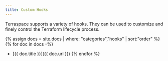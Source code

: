 ```yaml
---
title: Custom Hooks
---
```


Terraspace supports a variety of hooks. They can be used to customize and finely control the Terraform lifecycle process.

{% assign docs = site.docs | where: "categories","hooks" | sort:"order" %}
{% for doc in docs -%}
* [{{ doc.title }}]({{ doc.url }})
{% endfor %}
